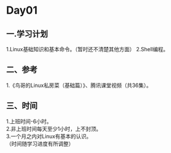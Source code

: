 
# Day01  
## 一.学习计划  
1.Linux基础知识和基本命令。（暂时还不清楚其他方面）
2.Shell编程。
## 二、参考
1.《鸟哥的Linux私房菜（基础篇）》、腾讯课堂视频（共36集）。
## 三、时间
1.上班时间-6小时。  
2.非上班时间每天至少1小时，上不封顶。  
3.一个月之内对Linux有基本的认识。  
（时间随学习进度有所调整）
  


